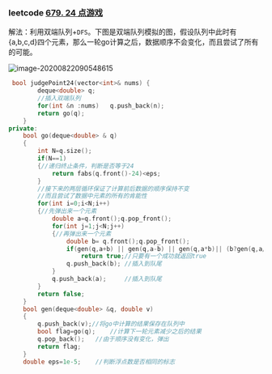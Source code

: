 ### leetcode [679. 24 点游戏](https://leetcode-cn.com/problems/24-game/)

解法：利用双端队列+`DFS`。下图是双端队列模拟的图，假设队列中此时有{a,b,c,d}四个元素，那么一轮go计算之后，数据顺序不会变化，而且尝试了所有的可能。

![image-20200822090548615](C:\Users\Administrator\AppData\Roaming\Typora\typora-user-images\image-20200822090548615.png)

```cpp
 bool judgePoint24(vector<int>& nums) {
        deque<double> q;
        //插入双端队列
        for(int &n :nums)   q.push_back(n);
        return go(q);
    }
private:
    bool go(deque<double> & q)
    {
        int N=q.size();
        if(N==1)
        {//递归终止条件，判断是否等于24
            return fabs(q.front()-24)<eps;
        }
        //接下来的两层循环保证了计算前后数据的顺序保持不变
        //而且尝试了数据中元素的所有的肯能性
        for(int i=0;i<N;i++)
        {//先弹出来一个元素
            double a=q.front();q.pop_front();
            for(int j=1;j<N;j++)
            {//再弹出来一个元素
                double b= q.front();q.pop_front();
                if(gen(q,a+b) || gen(q,a-b) || gen(q,a*b)|| (b?gen(q,a/b):false))
                    return true;//只要有一个成功就返回true
                q.push_back(b); //插入到队尾
            }
            q.push_back(a);     //插入到队尾
        }
        return false;
    }
    bool gen(deque<double> &q, double v)
    {
        q.push_back(v);//将go中计算的结果保存在队列中
        bool flag=go(q);    //计算下一轮元素减少之后的结果
        q.pop_back();   //由于顺序没有变化，弹出
        return flag;
    }
    double eps=1e-5;    //判断浮点数是否相同的标志
```



### 

